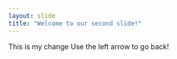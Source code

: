 ```yaml
---
layout: slide
title: "Welcome to our second slide!"
---
```

This is my change
Use the left arrow to go back!
